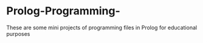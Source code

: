 # Prolog-Programming-
These are some mini projects of programming files in Prolog for educational purposes 
